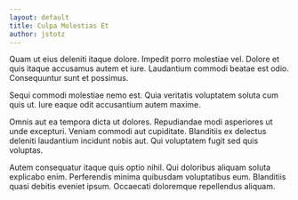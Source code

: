 ```yaml
---
layout: default
title: Culpa Molestias Et
author: jstotz
---
```


Quam ut eius deleniti itaque dolore. Impedit porro molestiae vel. Dolore et quis itaque accusamus autem et iure. Laudantium commodi beatae est odio. Consequuntur sunt et possimus.

Sequi commodi molestiae nemo est. Quia veritatis voluptatem soluta cum quis ut. Iure eaque odit accusantium autem maxime.

Omnis aut ea tempora dicta ut dolores. Repudiandae modi asperiores ut unde excepturi. Veniam commodi aut cupiditate. Blanditiis ex delectus deleniti laudantium incidunt nobis aut. Qui voluptatem fugit sed quis voluptas.

Autem consequatur itaque quis optio nihil. Qui doloribus aliquam soluta explicabo enim. Perferendis minima quibusdam voluptatibus eum. Blanditiis quasi debitis eveniet ipsum. Occaecati doloremque repellendus aliquam.
